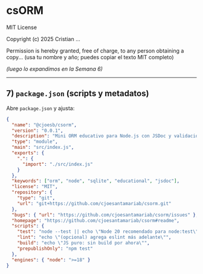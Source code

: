 # csORM
MIT License

Copyright (c) 2025 Cristian ...

Permission is hereby granted, free of charge, to any person obtaining a copy...
(usa tu nombre y año; puedes copiar el texto MIT completo)



*(luego lo expandimos en la Semana 6)*

---

## 7) `package.json` (scripts y metadatos)
Abre `package.json` y ajusta:

```json
{
  "name": "@cjoesb/csorm",
  "version": "0.0.1",
  "description": "Mini ORM educativo para Node.js con JSDoc y validación runtime",
  "type": "module",
  "main": "src/index.js",
  "exports": {
    ".": {
      "import": "./src/index.js"
    }
  },
  "keywords": ["orm", "node", "sqlite", "educational", "jsdoc"],
  "license": "MIT",
  "repository": {
    "type": "git",
    "url": "git+https://github.com/cjoesantamariab/csorm.git"
  },
  "bugs": { "url": "https://github.com/cjoesantamariab/csorm/issues" },
  "homepage": "https://github.com/cjoesantamariab/csorm#readme",
  "scripts": {
    "test": "node --test || echo \"Node 20 recomendado para node:test\"",
    "lint": "echo \"(opcional) agrega eslint más adelante\"",
    "build": "echo \"JS puro: sin build por ahora\"",
    "prepublishOnly": "npm test"
  },
  "engines": { "node": ">=18" }
}
